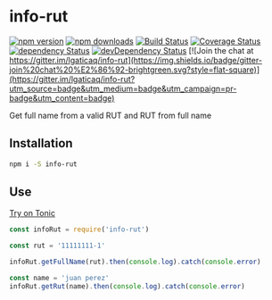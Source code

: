 # info-rut

[![npm version](https://img.shields.io/npm/v/info-rut.svg?style=flat-square)](https://www.npmjs.com/package/info-rut)
[![npm downloads](https://img.shields.io/npm/dm/info-rut.svg?style=flat-square)](https://www.npmjs.com/package/info-rut)
[![Build Status](https://img.shields.io/travis/lgaticaq/info-rut.svg?style=flat-square)](https://travis-ci.org/lgaticaq/info-rut)
[![Coverage Status](https://img.shields.io/coveralls/lgaticaq/info-rut/master.svg?style=flat-square)](https://coveralls.io/github/lgaticaq/info-rut?branch=master)
[![dependency Status](https://img.shields.io/david/lgaticaq/info-rut.svg?style=flat-square)](https://david-dm.org/lgaticaq/info-rut#info=dependencies)
[![devDependency Status](https://img.shields.io/david/dev/lgaticaq/info-rut.svg?style=flat-square)](https://david-dm.org/lgaticaq/info-rut#info=devDependencies)
[![Join the chat at https://gitter.im/lgaticaq/info-rut](https://img.shields.io/badge/gitter-join%20chat%20%E2%86%92-brightgreen.svg?style=flat-square)](https://gitter.im/lgaticaq/info-rut?utm_source=badge&utm_medium=badge&utm_campaign=pr-badge&utm_content=badge)

Get full name from a valid RUT and RUT from full name

## Installation

```bash
npm i -S info-rut
```

## Use

[Try on Tonic](https://tonicdev.com/npm/info-rut)
```js
const infoRut = require('info-rut')

const rut = '11111111-1'

infoRut.getFullName(rut).then(console.log).catch(console.error)

const name = 'juan perez'
infoRut.getRut(name).then(console.log).catch(console.error)
```

